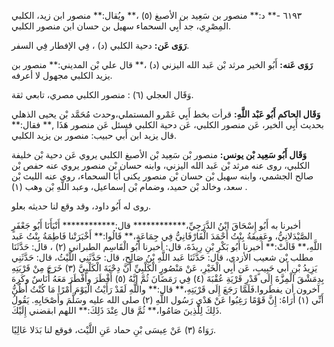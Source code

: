 ٦١٩٣ -** د:** منصور بن سَعِيد بن الأصبغ (٥) ،** ويُقال:** منصور ابن زيد، الكلبي المِصْرِي، جد أَبِي السحماء سهيل بن حسان ابن منصور الكلبي.

**رَوَى عَن:** دحية الكلبي (د) ، فِي الإفطار فِي السفر.

**رَوَى عَنه:** أَبُو الخير مرثد بْن عَبد الله اليزني (د) ،** قال علي بْن المديني:** منصور بن يزيد الكلبي مجهول لا أعرفه.

وَقَال العجلي (٦) : منصور الكلبي مصري، تابعي ثقة.

**وَقَال الحاكم أَبُو عَبْد اللَّهِ:** قرأت بخط أَبِي عَمْرو المستملي،وحدث مُحَمَّد بْن يحيى الذهلي بحديث أَبِي الخير، عَن منصور الكلبي، عَن دحية الكلبي فسئل عَن منصور هَذَا ,** فقال:** قال يزيد ابن أَبي حبيب: منصور بن يزيد الكلبي.

**وَقَال أَبُو سَعِيد بْن يونس:** منصور بْن سَعِيد بْن الأصبغ الكلبي يروي عَن دحية بْن خليفة الكلبي، روى عنه مرثد بْن عَبد الله اليزني، وابنه حسان بْن منصور يروي عنه حفص بْن صالح الجشمي، وابنه سهيل بْن حسان بْن منصور يكنى أَبَا السحماء، روى عنه الليث بْن سعد، وخالد بْن حميد، وضمام بْن إسماعيل، وعبد اللَّهِ بْن وهب (١) .

روى له أَبُو داود، وقد وقع لنا حديثه بعلو.

أخبرنا به أَبُو إِسْحَاقَ ابْنُ الدَّرَجِيِّ،************ قال:************ أَنْبَأَنَا أَبُو جَعْفَرٍ الصَّيْدَلانِيُّ، وعَفِيفَةُ بِنْتُ أَحْمَدَ الْفَارْفَانِيُّ فِي جِمَاعَةٍ،** قَالُوا:** أَخْبَرَتْنا فَاطِمَةُ بِنْتُ عَبد اللَّهِ،** قَالَتْ:** أخبرنا أَبُو بَكْرِ بْنِ رِيذَةَ، قال: أخبرنا أَبُو الْقَاسِم الطبراني (٢) ، قال: حَدَّثَنَا مطلب بْن شعيب الأزدي، قال: حَدَّثَنَا عَبد اللَّهِ بْنُ صَالِحٍ، قال: حَدَّثَنِي اللَّيْثُ، قال: حَدَّثَنِي يَزِيدُ بْنِ أَبي حَبِيبٍ، عَن أَبِي الْخَيْرِ، عَنْ مَنْصُورٍ الْكَلْبِيِّ أَنَّ دِحْيَةَ الْكَلْبِيَّ (٣) خَرَجَ مِنْ قَرْيَتِهِ بِدِمَشْقَ الْمِزَّةَ إِلَى قَدْرِ قَرْيَةِ عُقْبَةَ (٤) فِي رَمَضَانَ ثُمَّ إِنَّهُ (٥) أَفْطَرَ وأَفْطَرَ مَعَهُ أُنَاسٌ وكَرِهَ آخرون أن يفطروا.فَلَمَّا رَجَعَ إِلَى قَرْيَتِهِ،** قال:** واللَّهِ لَقَدْ رَأَيْتُ الْيَوْمَ أَمْرًا مَا كُنْتُ أَظُنُّ أَنِّي (١) أَرَاهُ: إِنَّ قَوْمًا رَغِبُوا عَنْ هَدْيِ رَسُول اللَّهِ (٢) صلى الله عليه وسَلَّمَ وأَصْحَابِهِ. يَقُولُ ذَلِكَ لِلَّذِينَ صَامُوا،** ثُمَّ قال عِنْدَ ذَلِكَ:** اللهم ابقضني إِلَيْكَ.

رَوَاهُ (٣) عَنْ عِيسَى بْنِ حماد عَنِ اللَّيْث، فوقع لنا بَدَلا عَالِيًا.